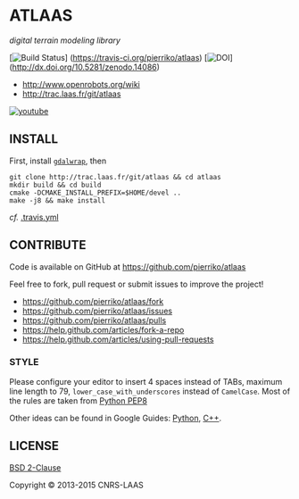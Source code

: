 ATLAAS
======

*digital terrain modeling library*

[![Build Status](https://travis-ci.org/pierriko/atlaas.png?branch=master)]
(https://travis-ci.org/pierriko/atlaas)
[![DOI](https://zenodo.org/badge/doi/10.5281/zenodo.14086.svg)]
(http://dx.doi.org/10.5281/zenodo.14086)

* http://www.openrobots.org/wiki
* http://trac.laas.fr/git/atlaas

[![youtube](https://i2.ytimg.com/vi/k1-6gbYnmMU/sddefault.jpg "youtube")](http://youtube.com/embed/k1-6gbYnmMU?rel=0)


INSTALL
-------

First, install [`gdalwrap`](https://github.com/pierriko/gdalwrap#install), then

    git clone http://trac.laas.fr/git/atlaas && cd atlaas
    mkdir build && cd build
    cmake -DCMAKE_INSTALL_PREFIX=$HOME/devel ..
    make -j8 && make install

*cf.* [.travis.yml](.travis.yml)


CONTRIBUTE
----------

Code is available on GitHub at https://github.com/pierriko/atlaas

Feel free to fork, pull request or submit issues to improve the project!

* https://github.com/pierriko/atlaas/fork
* https://github.com/pierriko/atlaas/issues
* https://github.com/pierriko/atlaas/pulls
* https://help.github.com/articles/fork-a-repo
* https://help.github.com/articles/using-pull-requests

### STYLE

Please configure your editor to insert 4 spaces instead of TABs, maximum line
length to 79, `lower_case_with_underscores` instead of `CamelCase`. Most of the
rules are taken from [Python PEP8](http://www.python.org/dev/peps/pep-0008/)

Other ideas can be found in Google Guides:
[Python](http://google-styleguide.googlecode.com/svn/trunk/pyguide.html),
[C++](http://google-styleguide.googlecode.com/svn/trunk/cppguide.xml).


LICENSE
-------

[BSD 2-Clause](http://opensource.org/licenses/BSD-2-Clause)

Copyright © 2013-2015 CNRS-LAAS
